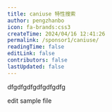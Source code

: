 ```yaml
---
title: caniuse 特性搜索
author: pengzhanbo
icon: fa-brands:css3
createTime: 2024/04/16 12:41:26
permalink: /sponsor1/caniuse/
readingTime: false
editLink: false
contributors: false
lastUpdated: false
---
```


dfgdfgdfgdfgdfgdfg


edit sample file
